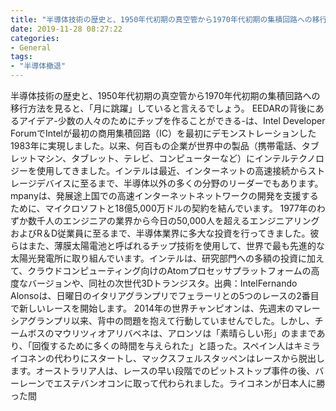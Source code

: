 ```yaml
---
title: "半導体技術の歴史と、1950年代初期の真空管から1970年代初期の集積回路への移行方法を見ると、「月に跳躍」していると言えるでしょう。"
date: 2019-11-28 08:27:22
categories:
- General
tags:
- "半導体撤退"
---
```


半導体技術の歴史と、1950年代初期の真空管から1970年代初期の集積回路への移行方法を見ると、「月に跳躍」していると言えるでしょう。 EEDARの背後にあるアイデア-少数の人々のためにチップを作ることができる-は、Intel Developer ForumでIntelが最初の商用集積回路（IC）を最初にデモンストレーションした1983年に実現しました。以来、何百もの企業が世界中の製品（携帯電話、タブレットマシン、タブレット、テレビ、コンピューターなど）にインテルテクノロジーを使用してきました。インテルは最近、インターネットの高速接続からストレージデバイスに至るまで、半導体以外の多くの分野のリーダーでもあります。 mpanyは、発展途上国での高速インターネットネットワークの開発を支援するために、マイクロソフトと18億5,000万ドルの契約を結んでいます。 1977年のわずか数千人のエンジニアの業界から今日の50,000人を超えるエンジニアリングおよびR＆D従業員に至るまで、半導体業界に多大な投資を行ってきました。彼らはまた、薄膜太陽電池と呼ばれるチップ技術を使用して、世界で最も先進的な太陽光発電所に取り組んでいます。インテルは、研究部門への多額の投資に加えて、クラウドコンピューティング向けのAtomプロセッサプラットフォームの高度なバージョンや、同社の次世代3Dトランジスタ。出典：IntelFernando Alonsoは、日曜日のイタリアグランプリでフェラーリとの5つのレースの2番目で新しいレースを開始します。 2014年の世界チャンピオンは、先週末のマレーシアグランプリ以来、背中の問題を抱えて行動していませんでした。しかし、チームボスのマウリツィオアリバベネは、アロンソは「素晴らしい形」のままであり、「回復するために多くの時間を与えられた」と語った。スペイン人はキミライコネンの代わりにスタートし、マックスフェルスタッペンはレースから脱出します。オーストラリア人は、レースの早い段階でのピットストップ事件の後、バーレーンでエステバンオコンに取って代わられました。ライコネンが日本人に勝った間
